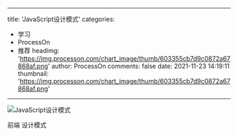 
---
title: 'JavaScript设计模式'
categories: 
 - 学习
 - ProcessOn
 - 推荐
headimg: 'https://img.processon.com/chart_image/thumb/603355cb7d9c0872a67868af.png'
author: ProcessOn
comments: false
date: 2021-11-23 14:19:11
thumbnail: 'https://img.processon.com/chart_image/thumb/603355cb7d9c0872a67868af.png'
---

<div>   
<img class="thumb" alt="JavaScript设计模式" src="https://img.processon.com/chart_image/thumb/603355cb7d9c0872a67868af.png" referrerpolicy="no-referrer">
<p>前端 设计模式</p>  
</div>
            